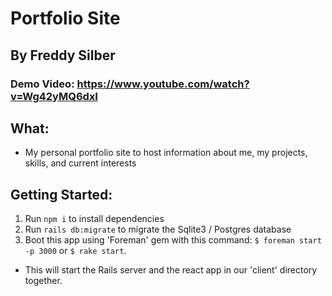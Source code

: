# Portfolio Site
## By Freddy Silber

### Demo Video: https://www.youtube.com/watch?v=Wg42yMQ6dxI

## What:
- My personal portfolio site to host information about me, my projects, skills, and current interests

## Getting Started:
1. Run ```npm i``` to install dependencies
2. Run ```rails db:migrate``` to migrate the Sqlite3 / Postgres database
3. Boot this app using 'Foreman' gem with this command: ```$ foreman start -p 3000``` or ```$ rake start```.
- This will start the Rails server and the react app in our 'client' directory together.